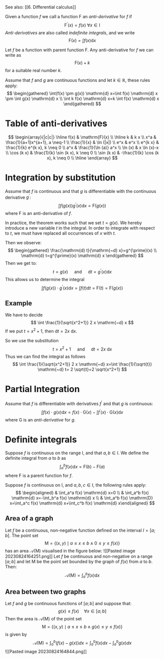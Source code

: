 See also: [[6. Differential calculus]]

Given a function $f$ we call a function F an *anti-derivative* for $f$ if
$$
\mathrm{F}^{\prime}(x)=f(x) ~ \forall x \in \mathrm{I}
$$
*Anti-derivatives* are also called *indefinite integrals*, and we write
$$
\mathrm{F}(x)=\int f(x) \mathrm{d} x
$$

Let $f$ be a function with parent function $\mathrm{F}$. Any anti-derivative for $f$ we can write as
$$
\mathrm{F}(x)+k
$$
for a suitable real number $k$.

Assume that $f$ and $g$ are continuous functions and let $k \in \mathbb{R}$, these rules apply:
$$
\begin{gathered}
\int(f(x) \pm g(x)) \mathrm{d} x=\int f(x) \mathrm{d} x \pm \int g(x) \mathrm{d} x \\
\int k f(x) \mathrm{d} x=k \int f(x) \mathrm{d} x
\end{gathered}
$$
# Table of anti-derivatives
$$
\begin{array}{|c|c|}
\hline f(x) & \mathrm{F}(x) \\
\hline k & k x \\
x^a & \frac{1}{a+1}x^{a+1}, a \neq-1 \\
\frac{1}{x} & \ln (|x|) \\
e^x & e^x \\
e^{k x} & \frac{1}{k} e^{k x}, k \neq 0 \\
a^x & \frac{1}{\ln (a)} a^x \\
\ln (x) & x \ln (x)-x \\
\cos (k x) & \frac{1}{k} \sin (k x), k \neq 0 \\
\sin (k x) & -\frac{1}{k} \cos (k x), k \neq 0 \\
\hline
\end{array}
$$
# Integration by substitution
Assume that $f$ is continuous and that $g$ is differentiable with the continuous derivative $g^{\prime}$:
$$
\int f(g(x)) g^{\prime}(x) \mathrm{d} x=\mathrm{F}(g(x))
$$
where F is an anti-derivative of $f$.

In practice, the theorem works such that we set $t=g(x)$. We hereby introduce a new variable $t$ in the integral. In order to integrate with respect to $t$, we must have replaced all occurrences of $x$ with $t$.

Then we observe:
$$
\begin{gathered}
\frac{\mathrm{d} t}{\mathrm{~d} x}=g^{\prime}(x) \\
\mathrm{d} t=g^{\prime}(x) \mathrm{d} x
\end{gathered}
$$
Then we get to:
$$
t=g(x) \quad \text { and } \quad \mathrm{d} t=g^{\prime}(x) \mathrm{d} x
$$
This allows us to determine the integral
$$
\int f(g(x)) \cdot g^{\prime}(x) \mathrm{d} x=\int f(t) \mathrm{d} t=\mathrm{F}(t)=\mathrm{F}(g(x))
$$
## Example
We have to decide
$$
\int \frac{1}{\sqrt{x^2+1}} 2 x \mathrm{~d} x
$$
If we put $t=x^2+1$, then $\mathrm{d}t=2 x \mathrm{~d} x$.

So we use the substitution
$$
t=x^2+1 \quad \text { and } \quad \mathrm{d} t=2 x \mathrm{~d} x
$$
Thus we can find the integral as follows
$$
\int \frac{1}{\sqrt{x^2+1}} 2 x \mathrm{~d} x=\int \frac{1}{\sqrt{t}} \mathrm{~d} t= 2 \sqrt{t}=2 \sqrt{x^2+1}
$$



# Partial Integration
Assume that $f$ is differentiable with derivatives $f^{\prime}$ and that $g$ is continuous:
$$
\int f(x) \cdot g(x) \mathrm{d} x=f(x) \cdot \mathrm{G}(x)-\int f^{\prime}(x) \cdot \mathrm{ G}(x) \mathrm{d} x
$$
where G is an *anti-derivative* for $g$.

# Definite integrals
Suppose $f$ is continuous on the range $\mathrm{I}$, and that $a, b \in \mathrm{I}$. We define the definite integral from $a$ to $b$ as $$ \int_a^b f(x) \mathrm{d} x=\mathrm{F}(b)-\mathrm{F}(a) $$ where F is a parent function for $f$.

Suppose $f$ is continuous on I, and $a, b, c\in\mathrm{I}$, the following rules apply:
$$ \begin{aligned} & \int_a^a f(x) \mathrm{d} x=0 \\ & \int_a^b f(x) \mathrm{d} x=-\int_b^a f(x) \mathrm{d} x \\ & \int_a^b f(x) \mathrm{D} x=\int_a^c f(x) \mathrm{d} x+\int_c^b f(x) \mathrm{d} x\end{aligned} $$
## Area of a graph
Let $f$ be a continuous, non-negative function defined on the interval $I=[a;b]$.  The point set 
$$
\mathrm{M}=\{(x, y) \mid a \leq x \leq b \wedge 0 \leq y \leq f(x)\}
$$
has an area $\mathscr{A}(\mathrm{M})$ visualised in the figure below:
![[Pasted image 20230824164251.png]]
Let $f$ be continuous and non-negative on a range $[a ; b]$ and let M be the point set bounded by the graph of $f(x)$ from $a$ to $b$. Then:$$ \mathscr{A}(\mathrm{M})=\int_a^b f(x) \mathrm{d} x $$
## Area between two graphs
Let $f$ and $g$ be continuous functions of $[a ; b]$ and suppose that:$$ g(x) \leq f(x) \quad \forall x \in[a ; b]$$Then the area is $\mathscr{A}(\mathrm{M})$ of the point set $$ \mathrm{M}=\{(x, y) \mid a \leq x \leq b \wedge g(x) \leq y \leq f(x)\} $$is given by $$ \mathscr{A}(\mathrm{M})=\int_a^b(f(x)-g(x)) d x=\int_a^b f(x) d x-\int_a^b g(x) d x $$![[Pasted image 20230824164844.png]]